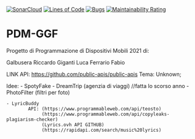 [![SonarCloud](https://sonarcloud.io/images/project_badges/sonarcloud-white.svg)](https://sonarcloud.io/dashboard?id=PDM-GGF_LyricBuddy)
[![Lines of Code](https://sonarcloud.io/api/project_badges/measure?project=PDM-GGF_LyricBuddy&metric=ncloc)](https://sonarcloud.io/dashboard?id=PDM-GGF_LyricBuddy)
[![Bugs](https://sonarcloud.io/api/project_badges/measure?project=PDM-GGF_LyricBuddy&metric=bugs)](https://sonarcloud.io/dashboard?id=PDM-GGF_LyricBuddy)
[![Maintainability Rating](https://sonarcloud.io/api/project_badges/measure?project=PDM-GGF_LyricBuddy&metric=sqale_rating)](https://sonarcloud.io/dashboard?id=PDM-GGF_LyricBuddy)
# PDM-GGF
Progetto di Programmazione di Dispositivi Mobili 2021 di:

Galbusera Riccardo
Giganti Luca
Ferrario Fabio

LINK API: https://github.com/public-apis/public-apis
Tema: Unknown;

Idee: 
    - SpotyFake
    - DreamTrip (agenzia di viaggi) //fatta lo scorso anno
    - PhotoFilter (filtri per foto)
    
    
    - LyricBuddy 
            API: (https://www.programmableweb.com/api/teosto)
                 (https://www.programmableweb.com/api/copyleaks-plagiarism-checker)
                 (Lyrics.ovh API GITHUB)
                 (https://rapidapi.com/search/music%20lyrics)


